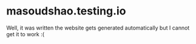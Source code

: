 # masoudshao.testing.io
Well, it was written the website gets generated automatically but I cannot get it to work :(
